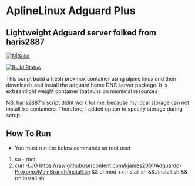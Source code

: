 # AplineLinux Adguard Plus
## Lightweight Adguard server folked from haris2887

[![N|Solid](https://cldup.com/dTxpPi9lDf.thumb.png)](https://nodesource.com/products/nsolid)

[![Build Status](https://travis-ci.org/joemccann/dillinger.svg?branch=master)](https://travis-ci.org/joemccann/dillinger)

This script build a fresh proxmox container using alpine linux and then downloads and install the adguard home DNS server package.
It is extreamlight weight container that runs on mionimal resources

NB: haris2887's script didnt work for me, because my local storage can not install lxc containers. Therefore, I added option to specify storage during setup.

## How To Run
- You must run the below commands as root user
1. su - root
2. curl -LJO https://raw.githubusercontent.com/kjames2001/Adguardd-Proxomx/MainBranch/install.sh && chmod +x install.sh &&./install.sh && rm install.sh
